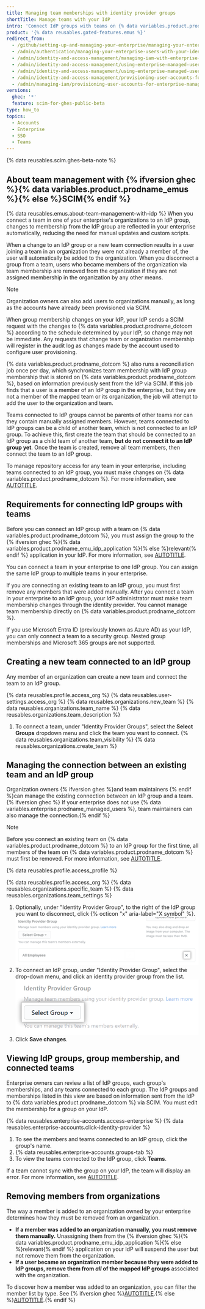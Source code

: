 ```yaml
---
title: Managing team memberships with identity provider groups
shortTitle: Manage teams with your IdP
intro: 'Connect IdP groups with teams on {% data variables.product.prodname_dotcom %} to manage team and organization membership through your identity provider.'
product: '{% data reusables.gated-features.emus %}'
redirect_from:
  - /github/setting-up-and-managing-your-enterprise/managing-your-enterprise-users-with-your-identity-provider/managing-team-memberships-with-identity-provider-groups
  - /admin/authentication/managing-your-enterprise-users-with-your-identity-provider/managing-team-memberships-with-identity-provider-groups
  - /admin/identity-and-access-management/managing-iam-with-enterprise-managed-users/managing-team-memberships-with-identity-provider-groups
  - /admin/identity-and-access-management/using-enterprise-managed-users-and-saml-for-iam/managing-team-memberships-with-identity-provider-groups
  - /admin/identity-and-access-management/using-enterprise-managed-users-for-iam/managing-team-memberships-with-identity-provider-groups
  - /admin/identity-and-access-management/provisioning-user-accounts-for-enterprise-managed-users/managing-team-memberships-with-identity-provider-groups
  - /admin/managing-iam/provisioning-user-accounts-for-enterprise-managed-users/managing-team-memberships-with-identity-provider-groups
versions:
  ghec: '*'
  feature: scim-for-ghes-public-beta
type: how_to
topics:
  - Accounts
  - Enterprise
  - SSO
  - Teams
---
```


{% data reusables.scim.ghes-beta-note %}

## About team management with {% ifversion ghec %}{% data variables.product.prodname_emus %}{% else %}SCIM{% endif %}

{% data reusables.emus.about-team-management-with-idp %} When you connect a team in one of your enterprise's organizations to an IdP group, changes to membership from the IdP group are reflected in your enterprise automatically, reducing the need for manual updates and custom scripts.

When a change to an IdP group or a new team connection results in a user joining a team in an organization they were not already a member of, the user will automatically be added to the organization. When you disconnect a group from a team, users who became members of the organization via team membership are removed from the organization if they are not assigned membership in the organization by any other means.

> [!NOTE]
> Organization owners can also add users to organizations manually, as long as the accounts have already been provisioned via SCIM.

When group membership changes on your IdP, your IdP sends a SCIM request with the changes to {% data variables.product.prodname_dotcom %} according to the schedule determined by your IdP, so change may not be immediate. Any requests that change team or organization membership will register in the audit log as changes made by the account used to configure user provisioning.

{% data variables.product.prodname_dotcom %} also runs a reconciliation job once per day, which synchronizes team membership with IdP group membership that is stored on {% data variables.product.prodname_dotcom %}, based on information previously sent from the IdP via SCIM. If this job finds that a user is a member of an IdP group in the enterprise, but they are not a member of the mapped team or its organization, the job will attempt to add the user to the organization and team.

Teams connected to IdP groups cannot be parents of other teams nor can they contain manually assigned members. However, teams connected to IdP groups can be a child of another team, which is not connected to an IdP group. To achieve this, first create the team that should be connected to an IdP group as a child team of another team, **but do not connect it to an IdP group yet**. Once the team is created, remove all team members, then connect the team to an IdP group.

To manage repository access for any team in your enterprise, including teams connected to an IdP group, you must make changes on {% data variables.product.prodname_dotcom %}. For more information, see [AUTOTITLE](/organizations/managing-user-access-to-your-organizations-repositories/managing-repository-roles/managing-team-access-to-an-organization-repository).

## Requirements for connecting IdP groups with teams

Before you can connect an IdP group with a team on {% data variables.product.prodname_dotcom %}, you must assign the group to the {% ifversion ghec %}{% data variables.product.prodname_emu_idp_application %}{% else %}relevant{% endif %} application in your IdP. For more information, see [AUTOTITLE](/admin/identity-and-access-management/using-enterprise-managed-users-for-iam/configuring-scim-provisioning-for-enterprise-managed-users).

You can connect a team in your enterprise to one IdP group. You can assign the same IdP group to multiple teams in your enterprise.

If you are connecting an existing team to an IdP group, you must first remove any members that were added manually. After you connect a team in your enterprise to an IdP group, your IdP administrator must make team membership changes through the identity provider. You cannot manage team membership directly on {% data variables.product.prodname_dotcom %}.

If you use Microsoft Entra ID (previously known as Azure AD) as your IdP, you can only connect a team to a security group. Nested group memberships and Microsoft 365 groups are not supported.

## Creating a new team connected to an IdP group

Any member of an organization can create a new team and connect the team to an IdP group.

{% data reusables.profile.access_org %}
{% data reusables.user-settings.access_org %}
{% data reusables.organizations.new_team %}
{% data reusables.organizations.team_name %}
{% data reusables.organizations.team_description %}
1. To connect a team, under "Identity Provider Groups", select the **Select Groups** dropdown menu and click the team you want to connect.
{% data reusables.organizations.team_visibility %}
{% data reusables.organizations.create_team %}

## Managing the connection between an existing team and an IdP group

Organization owners {% ifversion ghes %}and team maintainers {% endif %}can manage the existing connection between an IdP group and a team.{% ifversion ghec %} If your enterprise does not use {% data variables.enterprise.prodname_managed_users %}, team maintainers can also manage the connection.{% endif %}

> [!NOTE]
> Before you connect an existing team on {% data variables.product.prodname_dotcom %} to an IdP group for the first time, all members of the team on {% data variables.product.prodname_dotcom %} must first be removed. For more information, see [AUTOTITLE](/organizations/organizing-members-into-teams/removing-organization-members-from-a-team).

{% data reusables.profile.access_profile %}

{% data reusables.profile.access_org %}
{% data reusables.organizations.specific_team %}
{% data reusables.organizations.team_settings %}
1. Optionally, under "Identity Provider Group", to the right of the IdP group you want to disconnect, click {% octicon "x" aria-label="X symbol" %}.
    ![Unselect a connected IdP group from the GitHub team.](/assets/images/enterprise/github-ae/teams/unselect-idp-group.png)
1. To connect an IdP group, under "Identity Provider Group", select the drop-down menu, and click an identity provider group from the list.
    ![Drop-down menu to choose identity provider group.](/assets/images/enterprise/github-ae/teams/choose-an-idp-group.png)
1. Click **Save changes**.

## Viewing IdP groups, group membership, and connected teams

Enterprise owners can review a list of IdP groups, each group's memberships, and any teams connected to each group. The IdP groups and memberships listed in this view are based on information sent from the IdP to {% data variables.product.prodname_dotcom %} via SCIM. You must edit the membership for a group on your IdP.

{% data reusables.enterprise-accounts.access-enterprise %}
{% data reusables.enterprise-accounts.click-identity-provider %}
1. To see the members and teams connected to an IdP group, click the group's name.
1. {% data reusables.enterprise-accounts.groups-tab %}
1. To view the teams connected to the IdP group, click **Teams**.

If a team cannot sync with the group on your IdP, the team will display an error. For more information, see [AUTOTITLE](/admin/identity-and-access-management/using-enterprise-managed-users-for-iam/troubleshooting-team-membership-with-identity-provider-groups).

## Removing members from organizations

The way a member is added to an organization owned by your enterprise determines how they must be removed from an organization.

* **If a member was added to an organization manually, you must remove them manually.** Unassigning them from the {% ifversion ghec %}{% data variables.product.prodname_emu_idp_application %}{% else %}relevant{% endif %} application on your IdP will suspend the user but not remove them from the organization.
* **If a user became an organization member because they were added to IdP groups, remove them from _all_ of the mapped IdP groups** associated with the organization.

To discover how a member was added to an organization, you can filter the member list by type. See {% ifversion ghec %}[AUTOTITLE](/admin/user-management/managing-users-in-your-enterprise/viewing-people-in-your-enterprise#filtering-by-member-type-in-an-enterprise-with-managed-users).{% else %}[AUTOTITLE](/admin/user-management/managing-users-in-your-enterprise/viewing-people-in-your-enterprise#filtering-by-member-type).{% endif %}
